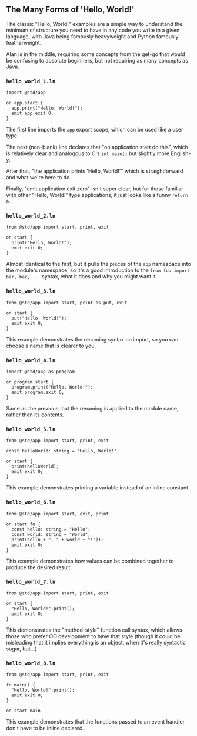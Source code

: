 ## The Many Forms of 'Hello, World!'

The classic "Hello, World!" examples are a simple way to understand the minimum of structure you need to have in any code you write in a given language, with Java being famously heavyweight and Python famously featherweight.

Alan is in the middle, requiring some concepts from the get-go that would be confusing to absolute beginners, but not requiring as many concepts as Java.

### `hello_world_1.ln`

```rust,editable
import @std/app

on app.start {
  app.print("Hello, World!");
  emit app.exit 0;
}
```

The first line imports the `app` export scope, which can be used like a user type.

The next (non-blank) line declares that "on application start do this", which is relatively clear and analogous to C's `int main()` but slightly more English-y.

After that, "the application prints 'Hello, World!'" which is straightforward and what we're here to do.

Finally, "emit application exit zero" isn't super clear, but for those familiar with other "Hello, World!" type applications, it just looks like a funny `return 0`.

### `hello_world_2.ln`

```rust,editable
from @std/app import start, print, exit

on start {
  print("Hello, World!");
  emit exit 0;
}
```

Almost identical to the first, but it pulls the pieces of the `app` namespace into the module's namespace, so it's a good introduction to the `from foo import bar, baz, ...` syntax, what it does and why you might want it.

### `hello_world_3.ln`

```rust,editable
from @std/app import start, print as put, exit

on start {
  put("Hello, World!");
  emit exit 0;
}
```

This example demonstrates the renaming syntax on import, so you can choose a name that is clearer to you.

### `hello_world_4.ln`

```rust,editable
import @std/app as program

on program.start {
  program.print("Hello, World!");
  emit program.exit 0;
}
```

Same as the previous, but the renaming is applied to the module name, rather than its contents.

### `hello_world_5.ln`

```rust,editable
from @std/app import start, print, exit

const helloWorld: string = "Hello, World!";

on start {
  print(helloWorld);
  emit exit 0;
}
```

This example demonstrates printing a variable instead of an inline constant.

### `hello_world_6.ln`

```rust,editable
from @std/app import start, exit, print

on start fn {
  const hello: string = "Hello";
  const world: string = "World";
  print(hello + ", " + world + "!"));
  emit exit 0;
}
```

This example demonstrates how values can be combined together to produce the desired result.

### `hello_world_7.ln`

```rust,editable
from @std/app import start, print, exit

on start {
  "Hello, World!".print();
  emit exit 0;
}
```

This demonstrates the "method-style" function call syntax, which allows those who prefer OO development to have that style (though it could be misleading that it implies everything is an object, when it's really syntactic sugar, but...)

### `hello_world_8.ln`

```rust,editable
from @std/app import start, print, exit

fn main() {
  "Hello, World!".print();
  emit exit 0;
}

on start main
```

This example demonstrates that the functions passed to an event handler don't have to be inline declared.

